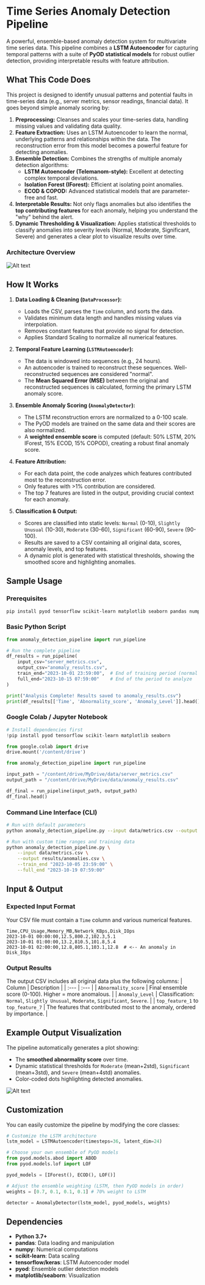 # Time Series Anomaly Detection Pipeline

A powerful, ensemble-based anomaly detection system for multivariate time series data. This pipeline combines a **LSTM Autoencoder** for capturing temporal patterns with a suite of **PyOD statistical models** for robust outlier detection, providing interpretable results with feature attribution.

## What This Code Does

This project is designed to identify unusual patterns and potential faults in time-series data (e.g., server metrics, sensor readings, financial data). It goes beyond simple anomaly scoring by:

1.  **Preprocessing:** Cleanses and scales your time-series data, handling missing values and validating data quality.
2.  **Feature Extraction:** Uses an LSTM Autoencoder to learn the normal, underlying patterns and relationships within the data. The reconstruction error from this model becomes a powerful feature for detecting anomalies.
3.  **Ensemble Detection:** Combines the strengths of multiple anomaly detection algorithms:
    *   **LSTM Autoencoder (Telemanom-style):** Excellent at detecting complex temporal deviations.
    *   **Isolation Forest (IForest):** Efficient at isolating point anomalies.
    *   **ECOD & COPOD:** Advanced statistical models that are parameter-free and fast.
4.  **Interpretable Results:** Not only flags anomalies but also identifies the **top contributing features** for each anomaly, helping you understand the "why" behind the alert.
5.  **Dynamic Thresholding & Visualization:** Applies statistical thresholds to classify anomalies into severity levels (Normal, Moderate, Significant, Severe) and generates a clear plot to visualize results over time.

### Architecture Overview

![Alt text](https://github.com/shreying/AnomalyDetection-multivariate-timeseries/blob/main/architecture.png?raw=true)

## How It Works

1.  **Data Loading & Cleaning (`DataProcessor`):**
    *   Loads the CSV, parses the `Time` column, and sorts the data.
    *   Validates minimum data length and handles missing values via interpolation.
    *   Removes constant features that provide no signal for detection.
    *   Applies Standard Scaling to normalize all numerical features.

2.  **Temporal Feature Learning (`LSTMAutoencoder`):**
    *   The data is windowed into sequences (e.g., 24 hours).
    *   An autoencoder is trained to reconstruct these sequences. Well-reconstructed sequences are considered "normal".
    *   The **Mean Squared Error (MSE)** between the original and reconstructed sequences is calculated, forming the primary LSTM anomaly score.

3.  **Ensemble Anomaly Scoring (`AnomalyDetector`):**
    *   The LSTM reconstruction errors are normalized to a 0-100 scale.
    *   The PyOD models are trained on the same data and their scores are also normalized.
    *   A **weighted ensemble score** is computed (default: 50% LSTM, 20% IForest, 15% ECOD, 15% COPOD), creating a robust final anomaly score.

4.  **Feature Attribution:**
    *   For each data point, the code analyzes which features contributed most to the reconstruction error.
    *   Only features with >1% contribution are considered.
    *   The top 7 features are listed in the output, providing crucial context for each anomaly.

5.  **Classification & Output:**
    *   Scores are classified into static levels: `Normal` (0-10), `Slightly Unusual` (10-30), `Moderate` (30-60), `Significant` (60-90), `Severe` (90-100).
    *   Results are saved to a CSV containing all original data, scores, anomaly levels, and top features.
    *   A dynamic plot is generated with statistical thresholds, showing the smoothed score and highlighting anomalies.

## Sample Usage

### Prerequisites

```bash
pip install pyod tensorflow scikit-learn matplotlib seaborn pandas numpy
```

### Basic Python Script

```python
from anomaly_detection_pipeline import run_pipeline

# Run the complete pipeline
df_results = run_pipeline(
    input_csv="server_metrics.csv",
    output_csv="anomaly_results.csv",
    train_end="2023-10-01 23:59:00",  # End of training period (normal data)
    full_end="2023-10-15 07:59:00"    # End of the period to analyze
)

print("Analysis Complete! Results saved to anomaly_results.csv")
print(df_results[['Time', 'Abnormality_score', 'Anomaly_Level']].head())
```

### Google Colab / Jupyter Notebook

```python
# Install dependencies first
!pip install pyod tensorflow scikit-learn matplotlib seaborn

from google.colab import drive
drive.mount('/content/drive')

from anomaly_detection_pipeline import run_pipeline

input_path = "/content/drive/MyDrive/data/server_metrics.csv"
output_path = "/content/drive/MyDrive/data/anomaly_results.csv"

df_final = run_pipeline(input_path, output_path)
df_final.head()
```

### Command Line Interface (CLI)

```bash
# Run with default parameters
python anomaly_detection_pipeline.py --input data/metrics.csv --output results/anomalies.csv

# Run with custom time ranges and training data
python anomaly_detection_pipeline.py \
    --input data/metrics.csv \
    --output results/anomalies.csv \
    --train_end "2023-10-05 23:59:00" \
    --full_end "2023-10-19 07:59:00"
```

## Input & Output

### Expected Input Format
Your CSV file must contain a `Time` column and various numerical features.
```csv
Time,CPU_Usage,Memory_MB,Network_KBps,Disk_IOps
2023-10-01 00:00:00,12.5,800.2,102.3,5.1
2023-10-01 01:00:00,13.2,810.5,101.8,5.4
2023-10-01 02:00:00,12.8,805.1,103.1,12.8  # <-- An anomaly in Disk_IOps
```

### Output Results
The output CSV includes all original data plus the following columns:
| Column | Description |
| :--- | :--- |
| `Abnormality_score` | Final ensemble score (0-100). Higher = more anomalous. |
| `Anomaly_Level` | Classification: `Normal`, `Slightly Unusual`, `Moderate`, `Significant`, `Severe`. |
| `top_feature_1` to `top_feature_7` | The features that contributed most to the anomaly, ordered by importance. |

## Example Output Visualization

The pipeline automatically generates a plot showing:
- The **smoothed abnormality score** over time.
- Dynamic statistical thresholds for `Moderate` (mean+2std), `Significant` (mean+3std), and `Severe` (mean+4std) anomalies.
- Color-coded dots highlighting detected anomalies.

![Alt text](https://github.com/shreying/AnomalyDetection-multivariate-timeseries/blob/main/Plot.png?raw=true)

## Customization

You can easily customize the pipeline by modifying the core classes:

```python
# Customize the LSTM architecture
lstm_model = LSTMAutoencoder(timesteps=36, latent_dim=24)

# Choose your own ensemble of PyOD models
from pyod.models.abod import ABOD
from pyod.models.lof import LOF

pyod_models = [IForest(), ECOD(), LOF()]

# Adjust the ensemble weighting (LSTM, then PyOD models in order)
weights = [0.7, 0.1, 0.1, 0.1] # 70% weight to LSTM

detector = AnomalyDetector(lstm_model, pyod_models, weights)
```

## Dependencies

- **Python 3.7+**
- **pandas**: Data loading and manipulation
- **numpy**: Numerical computations
- **scikit-learn**: Data scaling
- **tensorflow/keras**: LSTM Autoencoder model
- **pyod**: Ensemble outlier detection models
- **matplotlib/seaborn**: Visualization
